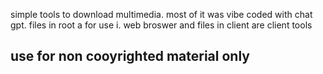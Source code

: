 simple tools to download multimedia.
most of it was vibe coded with chat gpt.
files in root a for use i. web broswer and files in client are client tools

## use for non cooyrighted material only
